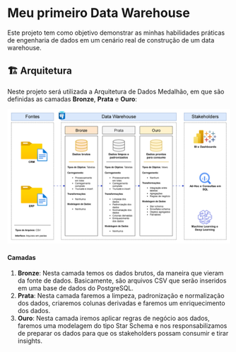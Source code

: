 # Meu primeiro Data Warehouse

Este projeto tem como objetivo demonstrar as minhas habilidades práticas de engenharia de dados em um cenário real de construção de um data warehouse.

## 🏗️ Arquitetura

Neste projeto será utilizada a Arquitetura de Dados Medalhão, em que são definidas as camadas **Bronze**, **Prata** e **Ouro**:

![Data Architecture](docs/images/arquitetura.png)

#### Camadas

1. **Bronze**: Nesta camada temos os dados brutos, da maneira que vieram da fonte de dados. Basicamente, são arquivos CSV que serão inseridos em uma base de dados do PostgreSQL.
2. **Prata**: Nesta camada faremos a limpeza, padronização e normalização dos dados, criaremos colunas derivadas e faremos um enriquecimento dos dados.
3. **Ouro**: Nesta camada iremos aplicar regras de negócio aos dados, faremos uma modelagem do tipo Star Schema e nos responsabilizamos de preparar os dados para que os stakeholders possam consumir e tirar insights.